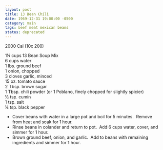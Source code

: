 ```yaml
---
layout: post
title: 13 Bean Chili
date: 1969-12-31 19:00:00 -0500
category: main
tags: beef meat mexican beans
status: deprecated
---
```

2000 Cal (10x 200)
  
1¼ cups 13 Bean Soup Mix  
6 cups water  
1 lbs. ground beef  
1 onion, chopped  
3 cloves garlic, minced  
15 oz. tomato sauce  
2 Tbsp. brown sugar  
1 Tbsp. chili powder (or 1 Poblano, finely chopped for slightly spicier)  
½ tsp. cumin  
1 tsp. salt  
¼ tsp. black pepper  

* Cover beans with water in a large pot and boil for 5 minutes.  Remove from heat and soak for 1 hour.
* Rinse beans in colander and return to pot.  Add 6 cups water, cover, and simmer for 1 hour.
* Brown ground beef, onion, and garlic.  Add to beans with remaining ingredients and simmer for 1 hour.
